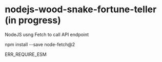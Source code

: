 # nodejs-wood-snake-fortune-teller (in progress)
 NodeJS usng Fetch to call API endpoint

npm install --save node-fetch@2

 ERR_REQUIRE_ESM
